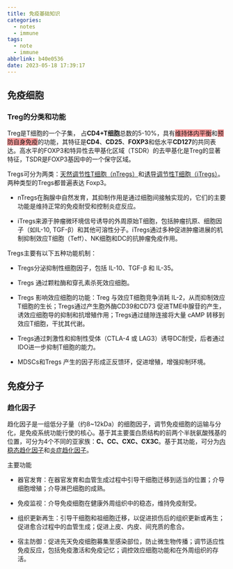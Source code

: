 ```yaml
---
title: 免疫基础知识
categories:
  - notes
  - immune
tags:
  - note
  - immune
abbrlink: b40e0536
date: 2023-05-18 17:39:17
---
```


## 免疫细胞

### Treg的分类和功能

Treg是T细胞的一个子集， 占**CD4+T细胞**总数的5-10%，具有<span style="background:#FF9999;">维持体内平衡</span>和<span style="background:#FF9999;">预防自身免疫</span>的功能，其特征是**CD4**、**CD25**、**FOXP3**和低水平**CD127**的共同表达。高水平的FOXP3和特异性去甲基化区域（TSDR）的去甲基化是Treg的显著特征，TSDR是FOXP3基因中的一个保守区域。

Tregs可分为两类：<u>天然调节性T细胞（nTregs）</u>和<u>诱导调节性T细胞（iTregs）</u>。两种类型的Tregs都普遍表达 Foxp3。

* nTregs在胸腺中自然发育，其抑制作用是通过细胞间接触实现的，它们的主要功能是维持正常的免疫耐受和控制炎症反应。

* iTregs来源于肿瘤微环境信号诱导的外周原始T细胞，包括肿瘤抗原、细胞因子（如IL-10, TGF-β）和其他可溶性分子。iTregs通过多种促进肿瘤进展的机制抑制效应T细胞（Teff）、NK细胞和DC的抗肿瘤免疫作用。

Tregs主要有以下五种功能机制：

* Tregs分泌抑制性细胞因子，包括 IL-10、TGF-β 和 IL-35。

* Tregs 通过颗粒酶和穿孔素杀死效应细胞。

* Tregs 影响效应细胞的功能：Treg 与效应T细胞竞争消耗 IL-2，从而抑制效应T细胞的生长；Tregs通过产生胞外酶CD39和CD73 促进TME中腺苷的产生，诱效应细胞导的抑制和抗增殖作用；Tregs通过缝隙连接将大量 cAMP 转移到效应T细胞，干扰其代谢。

* Tregs通过刺激性和抑制性受体（CTLA-4 或 LAG3）诱导DC耐受，后者通过IDO进一步抑制T细胞的能力。
* MDSCs和Tregs 产生的因子形成正反馈环，促进增殖，增强抑制环境。  

## 免疫分子

### 趋化因子

趋化因子是一组低分子量（约8~12kDa）的细胞因子，调节免疫细胞的运输与分化，是免疫系统功能行使的核心。基于其主要蛋白质结构的前两个半胱氨酸残基的位置，可分为4个不同的亚家族：**C、CC、CXC、CX3C**。基于其功能，可分为<u>内稳态趋化因子</u>和<u>炎症趋化因子</u>。

主要功能

* 器官发育：在器官发育和血管生成过程中引导干细胞迁移到适当的位置；介导细胞增殖；介导淋巴细胞的成熟。

* 免疫监视：介导免疫细胞在健康外周组织中的稳态，维持免疫耐受。

* 组织更新再生：引导干细胞和祖细胞迁移，以促进损伤后的组织更新或再生；促进愈合过程中的血管生成；促进上皮、内皮、间充质的愈合。
* 宿主防御：促进先天免疫细胞募集至感染部位，防止微生物传播；调节适应性免疫反应，包括免疫激活和免疫记忆；调控效应细胞功能和在外周组织的存活。

